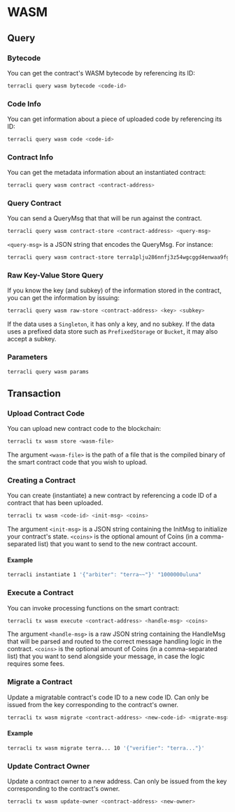 # WASM

## Query

### Bytecode

You can get the contract's WASM bytecode by referencing its ID:

```sh
terracli query wasm bytecode <code-id>
```

### Code Info

You can get information about a piece of uploaded code by referencing its ID:

```sh
terracli query wasm code <code-id>
```

### Contract Info

You can get the metadata information about an instantiated contract:

```sh
terracli query wasm contract <contract-address>
```

### Query Contract

You can send a QueryMsg that that will be run against the contract.

```sh
terracli query wasm contract-store <contract-address> <query-msg>
```

`<query-msg>` is a JSON string that encodes the QueryMsg. For instance:

```sh
terracli query wasm contract-store terra1plju286nnfj3z54wgcggd4enwaa9fgf5kgrgzl '{"config":{}}'
```

### Raw Key-Value Store Query

If you know the key (and subkey) of the information stored in the contract, you can get the information by issuing:

```sh
terracli query wasm raw-store <contract-address> <key> <subkey>
```

If the data uses a `Singleton`, it has only a key, and no subkey. If the data uses a prefixed data store such as `PrefixedStorage` or `Bucket`, it may also accept a subkey.

### Parameters

```sh
terracli query wasm params
```

## Transaction

### Upload Contract Code

You can upload new contract code to the blockchain:

```sh
terracli tx wasm store <wasm-file>
```

The argument `<wasm-file>` is the path of a file that is the compiled binary of the smart contract code that you wish to upload.

### Creating a Contract

You can create (instantiate) a new contract by referencing a code ID of a contract that has been uploaded.

```sh
terracli tx wasm <code-id> <init-msg> <coins>
```

The argument `<init-msg>` is a JSON string containing the InitMsg to initialize your contract's state. `<coins>` is the optional amount of Coins (in a comma-separated list) that you want to send to the new contract account.

#### Example

```sh
terracli instantiate 1 '{"arbiter": "terra~~"}' "1000000uluna"
```

### Execute a Contract

You can invoke processing functions on the smart contract:

```sh
terracli tx wasm execute <contract-address> <handle-msg> <coins>
```

The argument `<handle-msg>` is a raw JSON string containing the HandleMsg that will be parsed and routed to the correct message handling logic in the contract. `<coins>` is the optional amount of Coins (in a comma-separated list) that you want to send alongside your message, in case the logic requires some fees.

### Migrate a Contract

Update a migratable contract's code ID to a new code ID. Can only be issued from the key corresponding to the contract's owner.

```sh
terracli tx wasm migrate <contract-address> <new-code-id> <migrate-msg>
```

#### Example

```sh
terracli tx wasm migrate terra... 10 '{"verifier": "terra..."}'
```

### Update Contract Owner

Update a contract owner to a new address. Can only be issued from the key corresponding to the contract's owner.

```sh
terracli tx wasm update-owner <contract-address> <new-owner>
```
